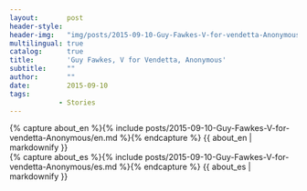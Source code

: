 ```yaml
---
layout:       post
header-style: 
header-img:   "img/posts/2015-09-10-Guy-Fawkes-V-for-vendetta-Anonymous.jpg"
multilingual: true
catalog:      true
title:        'Guy Fawkes, V for Vendetta, Anonymous'
subtitle:     ""
author:       ""
date:         2015-09-10
tags:
            - Stories
---
```


<div class="en post-container">
    {% capture about_en %}{% include posts/2015-09-10-Guy-Fawkes-V-for-vendetta-Anonymous/en.md %}{% endcapture %}
    {{ about_en | markdownify }}
</div>

<div class="es post-container">
    {% capture about_es %}{% include posts/2015-09-10-Guy-Fawkes-V-for-vendetta-Anonymous/es.md %}{% endcapture %}
    {{ about_es | markdownify }}
</div>
